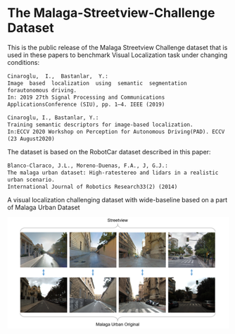# The Malaga-Streetview-Challenge Dataset
This is the public release of the Malaga Streetview Challenge dataset that is used in these papers to 
benchmark Visual Localization task under changing conditions:

```
Cinaroglu,  I.,  Bastanlar,  Y.:  
Image  based  localization  using  semantic  segmentation  forautonomous driving.  
In: 2019 27th Signal Processing and Communications ApplicationsConference (SIU), pp. 1–4. IEEE (2019)
```

```
Cinaroglu, I., Bastanlar, Y.: 
Training semantic descriptors for image-based localization. 
In:ECCV 2020 Workshop on Perception for Autonomous Driving(PAD). ECCV (23 August2020)
```

The dataset is based on the RobotCar dataset described in this paper:

```
Blanco-Claraco, J.L., Moreno-Duenas, F.A., J, G.J.: 
The malaga urban dataset: High-ratestereo and lidars in a realistic urban scenario. 
International Journal of Robotics Research33(2) (2014)
```

A visual localization challenging dataset with wide-baseline based on a part of Malaga Urban Dataset

![pipeline](https://github.com/ibrahimcinaroglu/Malaga-Streetview-Challenge/blob/cb6e6ad6205878dc35bbe6adc2fb79b0d0cbe131/Streetview_Original_Samples.png?raw=true)

